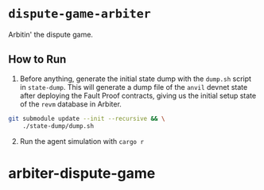 # `dispute-game-arbiter`

Arbitin' the dispute game.

## How to Run

1. Before anything, generate the initial state dump with the `dump.sh` script in `state-dump`. This will generate a dump
   file of the `anvil` devnet state after deploying the Fault Proof contracts, giving us the initial setup state of the
   `revm` database in Arbiter.

```sh
git submodule update --init --recursive && \
    ./state-dump/dump.sh
```

2. Run the agent simulation with `cargo r`
# arbiter-dispute-game
